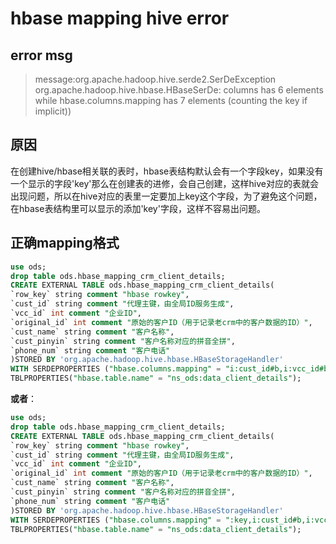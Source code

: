 # hbase mapping hive error

## error msg

> message:org.apache.hadoop.hive.serde2.SerDeException org.apache.hadoop.hive.hbase.HBaseSerDe: columns has 6 elements while hbase.columns.mapping has 7 elements (counting the key if implicit))

## 原因

在创建hive/hbase相关联的表时，hbase表结构默认会有一个字段key，如果没有一个显示的字段'key'那么在创建表的进修，会自己创建，这样hive对应的表就会出现问题，所以在hive对应的表里一定要加上key这个字段，为了避免这个问题，在hbase表结构里可以显示的添加'key'字段，这样不容易出问题。

## 正确mapping格式

```sql
use ods;
drop table ods.hbase_mapping_crm_client_details;
CREATE EXTERNAL TABLE ods.hbase_mapping_crm_client_details(
`row_key` string comment "hbase rowkey",
`cust_id` string comment "代理主键，由全局ID服务生成",
`vcc_id` int comment "企业ID",
`original_id` int comment "原始的客户ID（用于记录老crm中的客户数据的ID）",
`cust_name` string comment "客户名称",
`cust_pinyin` string comment "客户名称对应的拼音全拼",
`phone_num` string comment "客户电话"
)STORED BY 'org.apache.hadoop.hive.hbase.HBaseStorageHandler'
WITH SERDEPROPERTIES ("hbase.columns.mapping" = "i:cust_id#b,i:vcc_id#b,i:original_id#b,i:cust_name,i:cust_pinyin,i:phone_num")
TBLPROPERTIES("hbase.table.name" = "ns_ods:data_client_details");
```

**或者**：

```sql
use ods;
drop table ods.hbase_mapping_crm_client_details;
CREATE EXTERNAL TABLE ods.hbase_mapping_crm_client_details(
`row_key` string comment "hbase rowkey",
`cust_id` string comment "代理主键，由全局ID服务生成",
`vcc_id` int comment "企业ID",
`original_id` int comment "原始的客户ID（用于记录老crm中的客户数据的ID）",
`cust_name` string comment "客户名称",
`cust_pinyin` string comment "客户名称对应的拼音全拼",
`phone_num` string comment "客户电话"
)STORED BY 'org.apache.hadoop.hive.hbase.HBaseStorageHandler'
WITH SERDEPROPERTIES ("hbase.columns.mapping" = ":key,i:cust_id#b,i:vcc_id#b,i:original_id#b,i:cust_name,i:cust_pinyin,i:phone_num")
TBLPROPERTIES("hbase.table.name" = "ns_ods:data_client_details");

```
